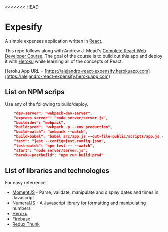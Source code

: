 <<<<<<< HEAD
# Expesify 
A simple expenses application written in [React](https://reactjs.org).

This repo follows along with Andrew J. Mead's [Complete React Web Developer Course](https://mead.io/).
The goal of the course is to build out this app and deploy it with [Heroku](https://www.heroku.com) while learning all of the concepts of React.

Heroku App URL = [https://alejandro-react-expensify.herokuapp.com](https://alejandro-react-expensify.herokuapp.com)

## List on NPM scrips
Use any of the following to build/deploy.
```json
    "dev-server": "webpack-dev-server",
    "express-server": "node server/server.js",
    "build:dev": "webpack",
    "build:prod": "webpack -p --env production",
    "build-watch": "webpack --watch",
    "build-babel": "babel src/app.js --out-file=public/scripts/app.js --presets=env,react --watch",
    "test": "jest --config=jest.config.json",
    "test-watch": "npm test -- --watch",
    "start": "node server/server.js",
    "heroku-postbuild": "npm run build:prod"
```

## List of libraries and technologies
For easy referrence

- [MomentJS](https://momentjs.com) - Parse, validate, manipulate and display dates and times in Javascript
- [NumeralJS](http://numeraljs.com) - A Javascript library for formatting and manipulating numbers
- [Heroku](https://dashboard.heroku.com)
- [Firebase](https://firebase.google.com)
- [Redux Thunk](https://github.com/reduxjs/redux-thunk)
